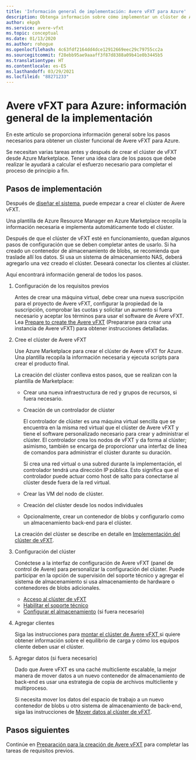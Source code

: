 ```yaml
---
title: 'Información general de implementación: Avere vFXT para Azure'
description: Obtenga información sobre cómo implementar un clúster de Avere vFXT for Azure con esta información general. Los artículos relacionados tienen instrucciones de implementación específicas.
author: ekpgh
ms.service: avere-vfxt
ms.topic: conceptual
ms.date: 01/13/2020
ms.author: rohogue
ms.openlocfilehash: 4c63fdf2164dd4dce12912669eec29c79755cc2a
ms.sourcegitcommit: f28ebb95ae9aaaff3f87d8388a09b41e0b3445b5
ms.translationtype: HT
ms.contentlocale: es-ES
ms.lasthandoff: 03/29/2021
ms.locfileid: "88271233"
---
```

<!-- filename is linked to in the marketplace template, make sure it gets a redirect if we rename it -->

# <a name="avere-vfxt-for-azure---deployment-overview"></a>Avere vFXT para Azure: información general de la implementación

En este artículo se proporciona información general sobre los pasos necesarios para obtener un clúster funcional de Avere vFXT para Azure.

Se necesitan varias tareas antes y después de crear el clúster de vFXT desde Azure Marketplace. Tener una idea clara de los pasos que debe realizar le ayudará a calcular el esfuerzo necesario para completar el proceso de principio a fin.

## <a name="deployment-steps"></a>Pasos de implementación

Después de [diseñar el sistema](avere-vfxt-deploy-plan.md), puede empezar a crear el clúster de Avere vFXT.

Una plantilla de Azure Resource Manager en Azure Marketplace recopila la información necesaria e implementa automáticamente todo el clúster.

Después de que el clúster de vFXT esté en funcionamiento, quedan algunos pasos de configuración que se deben completar antes de usarlo. Si ha creado un contenedor de almacenamiento de blobs, se recomienda que traslade allí los datos. Si usa un sistema de almacenamiento NAS, deberá agregarlo una vez creado el clúster. Deseará conectar los clientes al clúster.

Aquí encontrará información general de todos los pasos.

1. Configuración de los requisitos previos

   Antes de crear una máquina virtual, debe crear una nueva suscripción para el proyecto de Avere vFXT, configurar la propiedad de la suscripción, comprobar las cuotas y solicitar un aumento si fuera necesario y aceptar los términos para usar el software de Avere vFXT. Lea [Prepare to create the Avere vFXT](avere-vfxt-prereqs.md) (Prepararse para crear una instancia de Avere vFXT) para obtener instrucciones detalladas.

1. Cree el clúster de Avere vFXT

   Use Azure Marketplace para crear el clúster de Avere vFXT for Azure. Una plantilla recopila la información necesaria y ejecuta scripts para crear el producto final.

   La creación del clúster conlleva estos pasos, que se realizan con la plantilla de Marketplace:

   * Crear una nueva infraestructura de red y grupos de recursos, si fuera necesario.
   * Creación de un controlador de clúster

     El controlador de clúster es una máquina virtual sencilla que se encuentra en la misma red virtual que el clúster de Avere vFXT y tiene el software personalizado necesario para crear y administrar el clúster. El controlador crea los nodos de vFXT y da forma al clúster; asimismo, también se encarga de proporcionar una interfaz de línea de comandos para administrar el clúster durante su duración.

     Si crea una red virtual o una subred durante la implementación, el controlador tendrá una dirección IP pública. Esto significa que el controlador puede actuar como host de salto para conectarse al clúster desde fuera de la red virtual.

   * Crear las VM del nodo de clúster.

   * Creación del clúster desde los nodos individuales

   * Opcionalmente, crear un contenedor de blobs y configurarlo como un almacenamiento back-end para el clúster.

   La creación del clúster se describe en detalle en [Implementación del clúster de vFXT](avere-vfxt-deploy.md).

1. Configuración del clúster

   Conéctese a la interfaz de configuración de Avere vFXT (panel de control de Avere) para personalizar la configuración del clúster. Puede participar en la opción de supervisión del soporte técnico y agregar el sistema de almacenamiento si usa almacenamiento de hardware o contenedores de blobs adicionales.

   * [Acceso al clúster de vFXT](avere-vfxt-cluster-gui.md)
   * [Habilitar el soporte técnico](avere-vfxt-enable-support.md)
   * [Configurar el almacenamiento](avere-vfxt-add-storage.md) (si fuera necesario)

1. Agregar clientes

   Siga las instrucciones para [montar el clúster de Avere vFXT ](avere-vfxt-mount-clients.md) si quiere obtener información sobre el equilibrio de carga y cómo los equipos cliente deben usar el clúster.

1. Agregar datos (si fuera necesario)

   Dado que Avere vFXT es una caché multicliente escalable, la mejor manera de mover datos a un nuevo contenedor de almacenamiento de back-end es usar una estrategia de copia de archivos multicliente y multiproceso.

   Si necesita mover los datos del espacio de trabajo a un nuevo contenedor de blobs u otro sistema de almacenamiento de back-end, siga las instrucciones de [Mover datos al clúster de vFXT](avere-vfxt-data-ingest.md).

## <a name="next-steps"></a>Pasos siguientes

Continúe en [Preparación para la creación de Avere vFXT](avere-vfxt-prereqs.md) para completar las tareas de requisitos previos.
